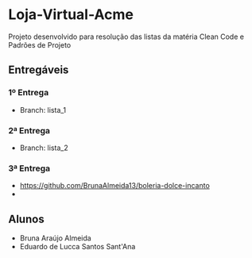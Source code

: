 # Loja-Virtual-Acme
Projeto desenvolvido para resolução das listas da matéria Clean Code e Padrões de Projeto

## Entregáveis
### 1º Entrega
- Branch: lista_1
### 2ª Entrega
- Branch: lista_2
### 3ª Entrega
- https://github.com/BrunaAlmeida13/boleria-dolce-incanto
- 

## Alunos
* Bruna Araújo Almeida 
* Eduardo de Lucca Santos Sant'Ana
